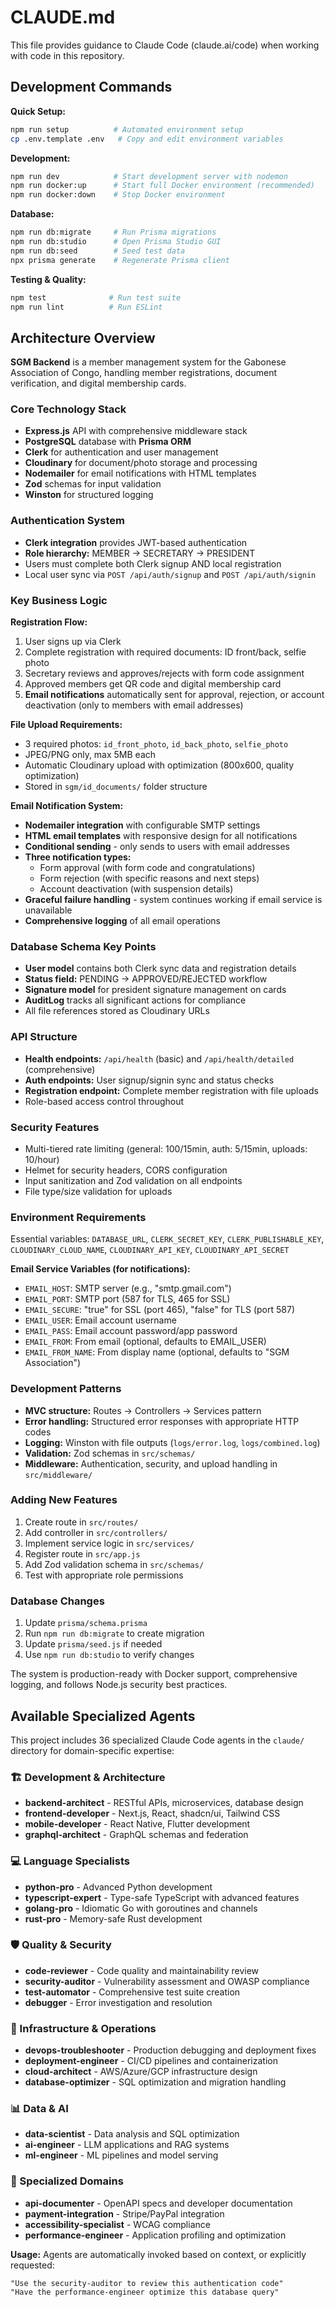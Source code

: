 # CLAUDE.md

This file provides guidance to Claude Code (claude.ai/code) when working with code in this repository.

## Development Commands

**Quick Setup:**
```bash
npm run setup          # Automated environment setup
cp .env.template .env   # Copy and edit environment variables
```

**Development:**
```bash
npm run dev            # Start development server with nodemon
npm run docker:up      # Start full Docker environment (recommended)
npm run docker:down    # Stop Docker environment
```

**Database:**
```bash
npm run db:migrate     # Run Prisma migrations
npm run db:studio      # Open Prisma Studio GUI
npm run db:seed        # Seed test data
npx prisma generate    # Regenerate Prisma client
```

**Testing & Quality:**
```bash
npm test              # Run test suite
npm run lint          # Run ESLint
```

## Architecture Overview

**SGM Backend** is a member management system for the Gabonese Association of Congo, handling member registrations, document verification, and digital membership cards.

### Core Technology Stack
- **Express.js** API with comprehensive middleware stack
- **PostgreSQL** database with **Prisma ORM**
- **Clerk** for authentication and user management
- **Cloudinary** for document/photo storage and processing
- **Nodemailer** for email notifications with HTML templates
- **Zod** schemas for input validation
- **Winston** for structured logging

### Authentication System
- **Clerk integration** provides JWT-based authentication
- **Role hierarchy:** MEMBER → SECRETARY → PRESIDENT
- Users must complete both Clerk signup AND local registration
- Local user sync via `POST /api/auth/signup` and `POST /api/auth/signin`

### Key Business Logic

**Registration Flow:**
1. User signs up via Clerk
2. Complete registration with required documents: ID front/back, selfie photo
3. Secretary reviews and approves/rejects with form code assignment
4. Approved members get QR code and digital membership card
5. **Email notifications** automatically sent for approval, rejection, or account deactivation (only to members with email addresses)

**File Upload Requirements:**
- 3 required photos: `id_front_photo`, `id_back_photo`, `selfie_photo`
- JPEG/PNG only, max 5MB each
- Automatic Cloudinary upload with optimization (800x600, quality optimization)
- Stored in `sgm/id_documents/` folder structure

**Email Notification System:**
- **Nodemailer integration** with configurable SMTP settings
- **HTML email templates** with responsive design for all notifications
- **Conditional sending** - only sends to users with email addresses
- **Three notification types:**
  - Form approval (with form code and congratulations)
  - Form rejection (with specific reasons and next steps)
  - Account deactivation (with suspension details)
- **Graceful failure handling** - system continues working if email service is unavailable
- **Comprehensive logging** of all email operations

### Database Schema Key Points
- **User model** contains both Clerk sync data and registration details
- **Status field:** PENDING → APPROVED/REJECTED workflow
- **Signature model** for president signature management on cards
- **AuditLog** tracks all significant actions for compliance
- All file references stored as Cloudinary URLs

### API Structure
- **Health endpoints:** `/api/health` (basic) and `/api/health/detailed` (comprehensive)
- **Auth endpoints:** User signup/signin sync and status checks
- **Registration endpoint:** Complete member registration with file uploads
- Role-based access control throughout

### Security Features
- Multi-tiered rate limiting (general: 100/15min, auth: 5/15min, uploads: 10/hour)
- Helmet for security headers, CORS configuration
- Input sanitization and Zod validation on all endpoints
- File type/size validation for uploads

### Environment Requirements
Essential variables: `DATABASE_URL`, `CLERK_SECRET_KEY`, `CLERK_PUBLISHABLE_KEY`, `CLOUDINARY_CLOUD_NAME`, `CLOUDINARY_API_KEY`, `CLOUDINARY_API_SECRET`

**Email Service Variables (for notifications):**
- `EMAIL_HOST`: SMTP server (e.g., "smtp.gmail.com")
- `EMAIL_PORT`: SMTP port (587 for TLS, 465 for SSL)
- `EMAIL_SECURE`: "true" for SSL (port 465), "false" for TLS (port 587)
- `EMAIL_USER`: Email account username
- `EMAIL_PASS`: Email account password/app password
- `EMAIL_FROM`: From email (optional, defaults to EMAIL_USER)
- `EMAIL_FROM_NAME`: From display name (optional, defaults to "SGM Association")

### Development Patterns
- **MVC structure:** Routes → Controllers → Services pattern
- **Error handling:** Structured error responses with appropriate HTTP codes
- **Logging:** Winston with file outputs (`logs/error.log`, `logs/combined.log`)
- **Validation:** Zod schemas in `src/schemas/`
- **Middleware:** Authentication, security, and upload handling in `src/middleware/`

### Adding New Features
1. Create route in `src/routes/`
2. Add controller in `src/controllers/`
3. Implement service logic in `src/services/` 
4. Register route in `src/app.js`
5. Add Zod validation schema in `src/schemas/`
6. Test with appropriate role permissions

### Database Changes
1. Update `prisma/schema.prisma`
2. Run `npm run db:migrate` to create migration
3. Update `prisma/seed.js` if needed
4. Use `npm run db:studio` to verify changes

The system is production-ready with Docker support, comprehensive logging, and follows Node.js security best practices.

## Available Specialized Agents

This project includes 36 specialized Claude Code agents in the `claude/` directory for domain-specific expertise:

### 🏗️ Development & Architecture
- **backend-architect** - RESTful APIs, microservices, database design
- **frontend-developer** - Next.js, React, shadcn/ui, Tailwind CSS
- **mobile-developer** - React Native, Flutter development
- **graphql-architect** - GraphQL schemas and federation

### 💻 Language Specialists  
- **python-pro** - Advanced Python development
- **typescript-expert** - Type-safe TypeScript with advanced features
- **golang-pro** - Idiomatic Go with goroutines and channels
- **rust-pro** - Memory-safe Rust development

### 🛡️ Quality & Security
- **code-reviewer** - Code quality and maintainability review
- **security-auditor** - Vulnerability assessment and OWASP compliance
- **test-automator** - Comprehensive test suite creation
- **debugger** - Error investigation and resolution

### 🚀 Infrastructure & Operations
- **devops-troubleshooter** - Production debugging and deployment fixes
- **deployment-engineer** - CI/CD pipelines and containerization
- **cloud-architect** - AWS/Azure/GCP infrastructure design
- **database-optimizer** - SQL optimization and migration handling

### 📊 Data & AI
- **data-scientist** - Data analysis and SQL optimization
- **ai-engineer** - LLM applications and RAG systems
- **ml-engineer** - ML pipelines and model serving

### 🎯 Specialized Domains
- **api-documenter** - OpenAPI specs and developer documentation
- **payment-integration** - Stripe/PayPal integration
- **accessibility-specialist** - WCAG compliance
- **performance-engineer** - Application profiling and optimization

**Usage:** Agents are automatically invoked based on context, or explicitly requested:
```
"Use the security-auditor to review this authentication code"
"Have the performance-engineer optimize this database query"
```